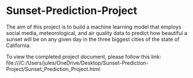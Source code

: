 # Sunset-Prediction-Project

The aim of this project is to build a machine learning model that employs social media, meteorological, and air quality data to predict how beautiful a sunset will be on any given day in the three biggest cities of the state of California.

To view the completed project document, please follow this link: 
file:///C:/Users/jules/OneDrive/Desktop/Sunset-Prediction-Project/Sunset_Prediction_Project.html
